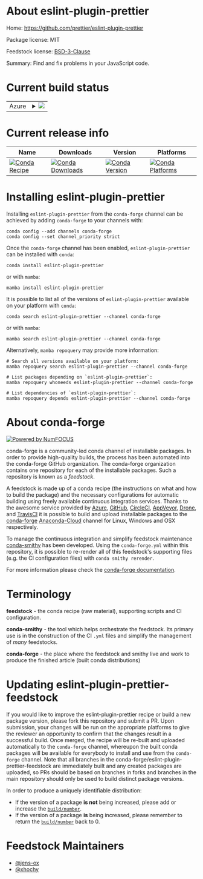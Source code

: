 About eslint-plugin-prettier
============================

Home: https://github.com/prettier/eslint-plugin-prettier

Package license: MIT

Feedstock license: [BSD-3-Clause](https://github.com/conda-forge/eslint-plugin-prettier-feedstock/blob/main/LICENSE.txt)

Summary: Find and fix problems in your JavaScript code.

Current build status
====================


<table>
    
  <tr>
    <td>Azure</td>
    <td>
      <details>
        <summary>
          <a href="https://dev.azure.com/conda-forge/feedstock-builds/_build/latest?definitionId=15870&branchName=main">
            <img src="https://dev.azure.com/conda-forge/feedstock-builds/_apis/build/status/eslint-plugin-prettier-feedstock?branchName=main">
          </a>
        </summary>
        <table>
          <thead><tr><th>Variant</th><th>Status</th></tr></thead>
          <tbody><tr>
              <td>linux_64_nodejs14</td>
              <td>
                <a href="https://dev.azure.com/conda-forge/feedstock-builds/_build/latest?definitionId=15870&branchName=main">
                  <img src="https://dev.azure.com/conda-forge/feedstock-builds/_apis/build/status/eslint-plugin-prettier-feedstock?branchName=main&jobName=linux&configuration=linux_64_nodejs14" alt="variant">
                </a>
              </td>
            </tr><tr>
              <td>linux_64_nodejs16</td>
              <td>
                <a href="https://dev.azure.com/conda-forge/feedstock-builds/_build/latest?definitionId=15870&branchName=main">
                  <img src="https://dev.azure.com/conda-forge/feedstock-builds/_apis/build/status/eslint-plugin-prettier-feedstock?branchName=main&jobName=linux&configuration=linux_64_nodejs16" alt="variant">
                </a>
              </td>
            </tr><tr>
              <td>linux_64_nodejs17</td>
              <td>
                <a href="https://dev.azure.com/conda-forge/feedstock-builds/_build/latest?definitionId=15870&branchName=main">
                  <img src="https://dev.azure.com/conda-forge/feedstock-builds/_apis/build/status/eslint-plugin-prettier-feedstock?branchName=main&jobName=linux&configuration=linux_64_nodejs17" alt="variant">
                </a>
              </td>
            </tr><tr>
              <td>linux_aarch64_nodejs14</td>
              <td>
                <a href="https://dev.azure.com/conda-forge/feedstock-builds/_build/latest?definitionId=15870&branchName=main">
                  <img src="https://dev.azure.com/conda-forge/feedstock-builds/_apis/build/status/eslint-plugin-prettier-feedstock?branchName=main&jobName=linux&configuration=linux_aarch64_nodejs14" alt="variant">
                </a>
              </td>
            </tr><tr>
              <td>linux_aarch64_nodejs16</td>
              <td>
                <a href="https://dev.azure.com/conda-forge/feedstock-builds/_build/latest?definitionId=15870&branchName=main">
                  <img src="https://dev.azure.com/conda-forge/feedstock-builds/_apis/build/status/eslint-plugin-prettier-feedstock?branchName=main&jobName=linux&configuration=linux_aarch64_nodejs16" alt="variant">
                </a>
              </td>
            </tr><tr>
              <td>linux_aarch64_nodejs17</td>
              <td>
                <a href="https://dev.azure.com/conda-forge/feedstock-builds/_build/latest?definitionId=15870&branchName=main">
                  <img src="https://dev.azure.com/conda-forge/feedstock-builds/_apis/build/status/eslint-plugin-prettier-feedstock?branchName=main&jobName=linux&configuration=linux_aarch64_nodejs17" alt="variant">
                </a>
              </td>
            </tr><tr>
              <td>linux_ppc64le_nodejs14</td>
              <td>
                <a href="https://dev.azure.com/conda-forge/feedstock-builds/_build/latest?definitionId=15870&branchName=main">
                  <img src="https://dev.azure.com/conda-forge/feedstock-builds/_apis/build/status/eslint-plugin-prettier-feedstock?branchName=main&jobName=linux&configuration=linux_ppc64le_nodejs14" alt="variant">
                </a>
              </td>
            </tr><tr>
              <td>linux_ppc64le_nodejs16</td>
              <td>
                <a href="https://dev.azure.com/conda-forge/feedstock-builds/_build/latest?definitionId=15870&branchName=main">
                  <img src="https://dev.azure.com/conda-forge/feedstock-builds/_apis/build/status/eslint-plugin-prettier-feedstock?branchName=main&jobName=linux&configuration=linux_ppc64le_nodejs16" alt="variant">
                </a>
              </td>
            </tr><tr>
              <td>linux_ppc64le_nodejs17</td>
              <td>
                <a href="https://dev.azure.com/conda-forge/feedstock-builds/_build/latest?definitionId=15870&branchName=main">
                  <img src="https://dev.azure.com/conda-forge/feedstock-builds/_apis/build/status/eslint-plugin-prettier-feedstock?branchName=main&jobName=linux&configuration=linux_ppc64le_nodejs17" alt="variant">
                </a>
              </td>
            </tr><tr>
              <td>osx_64_nodejs14</td>
              <td>
                <a href="https://dev.azure.com/conda-forge/feedstock-builds/_build/latest?definitionId=15870&branchName=main">
                  <img src="https://dev.azure.com/conda-forge/feedstock-builds/_apis/build/status/eslint-plugin-prettier-feedstock?branchName=main&jobName=osx&configuration=osx_64_nodejs14" alt="variant">
                </a>
              </td>
            </tr><tr>
              <td>osx_64_nodejs16</td>
              <td>
                <a href="https://dev.azure.com/conda-forge/feedstock-builds/_build/latest?definitionId=15870&branchName=main">
                  <img src="https://dev.azure.com/conda-forge/feedstock-builds/_apis/build/status/eslint-plugin-prettier-feedstock?branchName=main&jobName=osx&configuration=osx_64_nodejs16" alt="variant">
                </a>
              </td>
            </tr><tr>
              <td>osx_64_nodejs17</td>
              <td>
                <a href="https://dev.azure.com/conda-forge/feedstock-builds/_build/latest?definitionId=15870&branchName=main">
                  <img src="https://dev.azure.com/conda-forge/feedstock-builds/_apis/build/status/eslint-plugin-prettier-feedstock?branchName=main&jobName=osx&configuration=osx_64_nodejs17" alt="variant">
                </a>
              </td>
            </tr><tr>
              <td>osx_arm64_nodejs16</td>
              <td>
                <a href="https://dev.azure.com/conda-forge/feedstock-builds/_build/latest?definitionId=15870&branchName=main">
                  <img src="https://dev.azure.com/conda-forge/feedstock-builds/_apis/build/status/eslint-plugin-prettier-feedstock?branchName=main&jobName=osx&configuration=osx_arm64_nodejs16" alt="variant">
                </a>
              </td>
            </tr><tr>
              <td>osx_arm64_nodejs17</td>
              <td>
                <a href="https://dev.azure.com/conda-forge/feedstock-builds/_build/latest?definitionId=15870&branchName=main">
                  <img src="https://dev.azure.com/conda-forge/feedstock-builds/_apis/build/status/eslint-plugin-prettier-feedstock?branchName=main&jobName=osx&configuration=osx_arm64_nodejs17" alt="variant">
                </a>
              </td>
            </tr>
          </tbody>
        </table>
      </details>
    </td>
  </tr>
</table>

Current release info
====================

| Name | Downloads | Version | Platforms |
| --- | --- | --- | --- |
| [![Conda Recipe](https://img.shields.io/badge/recipe-eslint--plugin--prettier-green.svg)](https://anaconda.org/conda-forge/eslint-plugin-prettier) | [![Conda Downloads](https://img.shields.io/conda/dn/conda-forge/eslint-plugin-prettier.svg)](https://anaconda.org/conda-forge/eslint-plugin-prettier) | [![Conda Version](https://img.shields.io/conda/vn/conda-forge/eslint-plugin-prettier.svg)](https://anaconda.org/conda-forge/eslint-plugin-prettier) | [![Conda Platforms](https://img.shields.io/conda/pn/conda-forge/eslint-plugin-prettier.svg)](https://anaconda.org/conda-forge/eslint-plugin-prettier) |

Installing eslint-plugin-prettier
=================================

Installing `eslint-plugin-prettier` from the `conda-forge` channel can be achieved by adding `conda-forge` to your channels with:

```
conda config --add channels conda-forge
conda config --set channel_priority strict
```

Once the `conda-forge` channel has been enabled, `eslint-plugin-prettier` can be installed with `conda`:

```
conda install eslint-plugin-prettier
```

or with `mamba`:

```
mamba install eslint-plugin-prettier
```

It is possible to list all of the versions of `eslint-plugin-prettier` available on your platform with `conda`:

```
conda search eslint-plugin-prettier --channel conda-forge
```

or with `mamba`:

```
mamba search eslint-plugin-prettier --channel conda-forge
```

Alternatively, `mamba repoquery` may provide more information:

```
# Search all versions available on your platform:
mamba repoquery search eslint-plugin-prettier --channel conda-forge

# List packages depending on `eslint-plugin-prettier`:
mamba repoquery whoneeds eslint-plugin-prettier --channel conda-forge

# List dependencies of `eslint-plugin-prettier`:
mamba repoquery depends eslint-plugin-prettier --channel conda-forge
```


About conda-forge
=================

[![Powered by
NumFOCUS](https://img.shields.io/badge/powered%20by-NumFOCUS-orange.svg?style=flat&colorA=E1523D&colorB=007D8A)](https://numfocus.org)

conda-forge is a community-led conda channel of installable packages.
In order to provide high-quality builds, the process has been automated into the
conda-forge GitHub organization. The conda-forge organization contains one repository
for each of the installable packages. Such a repository is known as a *feedstock*.

A feedstock is made up of a conda recipe (the instructions on what and how to build
the package) and the necessary configurations for automatic building using freely
available continuous integration services. Thanks to the awesome service provided by
[Azure](https://azure.microsoft.com/en-us/services/devops/), [GitHub](https://github.com/),
[CircleCI](https://circleci.com/), [AppVeyor](https://www.appveyor.com/),
[Drone](https://cloud.drone.io/welcome), and [TravisCI](https://travis-ci.com/)
it is possible to build and upload installable packages to the
[conda-forge](https://anaconda.org/conda-forge) [Anaconda-Cloud](https://anaconda.org/)
channel for Linux, Windows and OSX respectively.

To manage the continuous integration and simplify feedstock maintenance
[conda-smithy](https://github.com/conda-forge/conda-smithy) has been developed.
Using the ``conda-forge.yml`` within this repository, it is possible to re-render all of
this feedstock's supporting files (e.g. the CI configuration files) with ``conda smithy rerender``.

For more information please check the [conda-forge documentation](https://conda-forge.org/docs/).

Terminology
===========

**feedstock** - the conda recipe (raw material), supporting scripts and CI configuration.

**conda-smithy** - the tool which helps orchestrate the feedstock.
                   Its primary use is in the construction of the CI ``.yml`` files
                   and simplify the management of *many* feedstocks.

**conda-forge** - the place where the feedstock and smithy live and work to
                  produce the finished article (built conda distributions)


Updating eslint-plugin-prettier-feedstock
=========================================

If you would like to improve the eslint-plugin-prettier recipe or build a new
package version, please fork this repository and submit a PR. Upon submission,
your changes will be run on the appropriate platforms to give the reviewer an
opportunity to confirm that the changes result in a successful build. Once
merged, the recipe will be re-built and uploaded automatically to the
`conda-forge` channel, whereupon the built conda packages will be available for
everybody to install and use from the `conda-forge` channel.
Note that all branches in the conda-forge/eslint-plugin-prettier-feedstock are
immediately built and any created packages are uploaded, so PRs should be based
on branches in forks and branches in the main repository should only be used to
build distinct package versions.

In order to produce a uniquely identifiable distribution:
 * If the version of a package **is not** being increased, please add or increase
   the [``build/number``](https://docs.conda.io/projects/conda-build/en/latest/resources/define-metadata.html#build-number-and-string).
 * If the version of a package **is** being increased, please remember to return
   the [``build/number``](https://docs.conda.io/projects/conda-build/en/latest/resources/define-metadata.html#build-number-and-string)
   back to 0.

Feedstock Maintainers
=====================

* [@jens-ox](https://github.com/jens-ox/)
* [@xhochy](https://github.com/xhochy/)

